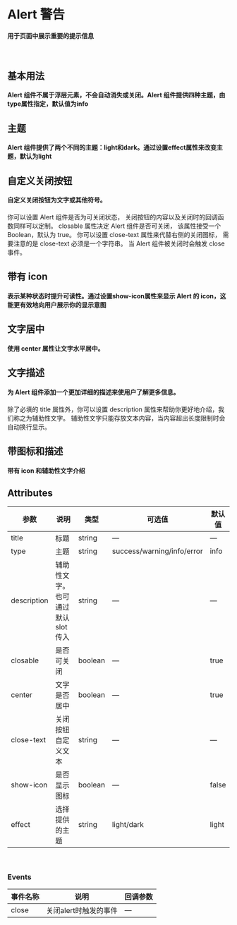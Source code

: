 <script setup>
import demo1 from './demo1.vue';
import demo2 from './demo2.vue';
import demo3 from './demo3.vue';
import demo4 from './demo4.vue';
import demo5 from './demo5.vue';
import demo6 from './demo6.vue';
import demo7 from './demo7.vue';

</script>

# Alert 警告

#### 用于页面中展示重要的提示信息

<br/>

## 基本用法
#### Alert 组件不属于浮层元素，不会自动消失或关闭。Alert 组件提供四种主题，由type属性指定，默认值为info
<div class="source">
  <demo1/>
</div>
<Preview comp-name="alert" demo-name="demo1"></Preview>

## 主题
#### Alert 组件提供了两个不同的主题：light和dark。通过设置effect属性来改变主题，默认为light
<div class="source">
  <demo2/>
</div>
<Preview comp-name="alert" demo-name="demo2"></Preview>

## 自定义关闭按钮
#### 自定义关闭按钮为文字或其他符号。
你可以设置 Alert 组件是否为可关闭状态， 关闭按钮的内容以及关闭时的回调函数同样可以定制。 closable 属性决定 Alert 组件是否可关闭， 该属性接受一个 Boolean，默认为 true。 你可以设置 close-text 属性来代替右侧的关闭图标， 需要注意的是 close-text 必须是一个字符串。 当 Alert 组件被关闭时会触发 close 事件。
<div class="source">
  <demo3/>
</div>
<Preview comp-name="alert" demo-name="demo3"></Preview>

## 带有 icon
#### 表示某种状态时提升可读性。通过设置show-icon属性来显示 Alert 的 icon，这能更有效地向用户展示你的显示意图
<div class="source">
  <demo4/>
</div>
<Preview comp-name="alert" demo-name="demo4"></Preview>


## 文字居中
#### 使用 center 属性让文字水平居中。
<div class="source">
  <demo5/>
</div>
<Preview comp-name="alert" demo-name="demo5"></Preview>


## 文字描述
#### 为 Alert 组件添加一个更加详细的描述来使用户了解更多信息。
除了必填的 title 属性外，你可以设置 description 属性来帮助你更好地介绍，我们称之为辅助性文字。 辅助性文字只能存放文本内容，当内容超出长度限制时会自动换行显示。
<div class="source">
  <demo6/>
</div>
<Preview comp-name="alert" demo-name="demo6"></Preview>


## 带图标和描述
#### 带有 icon 和辅助性文字介绍
<div class="source">
  <demo7/>
</div>
<Preview comp-name="alert" demo-name="demo7"></Preview>


## Attributes
| 参数      | 说明          | 类型       | 可选值              | 默认值   |
|---------- |-------------- |---------- |-------------------- |-------- |
| title     | 标题           | string | — | — |
| type | 主题 | string | success/warning/info/error | info |
| description | 辅助性文字。也可通过默认 slot 传入 | string | — | — |
| closable | 是否可关闭 | boolean | — | true |
| center | 文字是否居中 | boolean | — | true |
| close-text | 关闭按钮自定义文本 | string | — | — |
| show-icon | 是否显示图标 | boolean | — | false |
| effect | 选择提供的主题 | string | light/dark | light |

<br/>

### Events
| 事件名称   | 说明    | 回调参数 |
|---------- |-------- |---------- |
| close     | 关闭alert时触发的事件 | — |

<br/>
